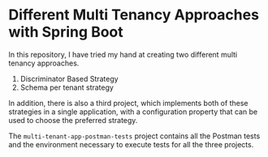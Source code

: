 # Different Multi Tenancy Approaches with Spring Boot
In this repository, I have tried my hand at creating two different multi tenancy approaches.

1. Discriminator Based Strategy
2. Schema per tenant strategy

In addition, there is also a third project, which implements both of these strategies in a single application, with a configuration property that can be used to choose the preferred strategy.


The ``multi-tenant-app-postman-tests`` project contains all the Postman tests and the environment necessary to execute tests for all the three projects.